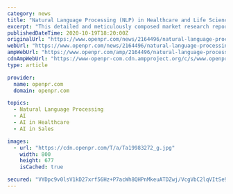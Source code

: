 ```yaml
---
category: news
title: "Natural Language Processing (NLP) in Healthcare and Life Sciences Market Outlook 2020-2026: Cost, Units Sales, Revenues & Applications"
excerpt: "This detailed and meticulously composed market research report on the Natural Language Processing (NLP) in Healthcare and Life Sciences Market discussed the various market growth tactics and ..."
publishedDateTime: 2020-10-19T18:20:00Z
originalUrl: "https://www.openpr.com/news/2164496/natural-language-processing-nlp-in-healthcare-and-life"
webUrl: "https://www.openpr.com/news/2164496/natural-language-processing-nlp-in-healthcare-and-life"
ampWebUrl: "https://www.openpr.com/amp/2164496/natural-language-processing-nlp-in-healthcare-and-life"
cdnAmpWebUrl: "https://www-openpr-com.cdn.ampproject.org/c/s/www.openpr.com/amp/2164496/natural-language-processing-nlp-in-healthcare-and-life"
type: article

provider:
  name: openpr.com
  domain: openpr.com

topics:
  - Natural Language Processing
  - AI
  - AI in Healthcare
  - AI in Sales

images:
  - url: "https://cdn.openpr.com/T/a/Ta19983272_g.jpg"
    width: 800
    height: 677
    isCached: true

secured: "VYDpc9v0lsV1kD27xrf56Hz+P7acWh8QHPnMkeuATDZwj/VcgVbC2lqVItSe9kbTjuWQMW4qDP71wU2BuQl/7ioKn/eGdNV30euhcNz12VyIxTLa24SN5paFwKzXNWTXtf+q/f0dmkhfDVxe9VHcSYey0N8Z7Wr3NG/eJ4y9tL8QpOOnKJeVIvq+Ggwd/ib/LBP2T2qIG9h3KssSOpbsqs/4UHnG/CW+T2A0mCE494tRzcxoPNSLgziHct2esxysGFQTzRuGh4IOfYeyEW8v/WRym/B3VIHcD/LVBqhYrgdQzcW2wyUTsC0oeEQRdPBkKJL6ln2h9HrJA3Uai19yejY7oYHchb5tqNxkYOUxcB8=;q16r1DUiMn4cBo3U3DYngA=="
---
```


